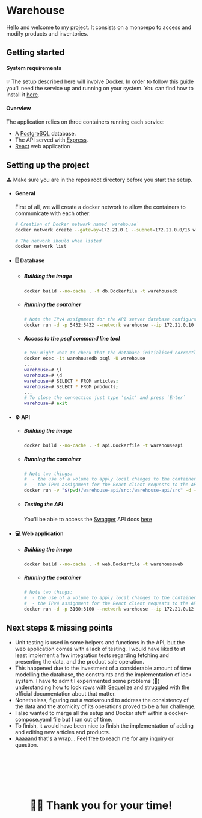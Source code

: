 # Warehouse

Hello and welcome to my project. It consists on a monorepo to access 
and modify products and inventories. 

## Getting started

#### System requirements

💡 The setup described here will involve <a href="https://www.docker.com//">Docker</a>. In order to follow this guide you'll need the service up and running on your system. You can find how to install it <a href="https://docs.docker.com/engine/install/"> here</a>.


#### Overview

The application relies on three containers running each service:
  - A [PostgreSQL](https://www.postgresql.org/) database.
  - The API served with [Express](https://expressjs.com/).
  - [React](https://reactjs.org/) web application 

## Setting up the project
⚠️ Make sure you are in the repos root directory before you start the setup. 


- #### General

    First of all, we will create a docker network to allow the containers to communicate with each other:

    ```bash
    # Creation of Docker network named `warehouse`
    docker network create --gateway=172.21.0.1 --subnet=172.21.0.0/16 warehouse

    # The network should when listed
    docker network list
    ```

- #### 🗄 Database

  - ##### Building the image

    ```bash
    docker build --no-cache . -f db.Dockerfile -t warehousedb
    ```
  - ##### Running the container

    ```bash
    # Note the IPv4 assignment for the API server database configuration parameters
    docker run -d -p 5432:5432 --network warehouse --ip 172.21.0.10 --name warehousedb warehousedb
    ```

  - ##### Access to the psql command line tool

    ```bash
    # You might want to check that the database initialised correctly
    docker exec -it warehousedb psql -U warehouse     
    ...
    warehouse=# \l
    warehouse=# \d
    warehouse=# SELECT * FROM articles;
    warehouse=# SELECT * FROM products;
    ...
    # To close the connection just type 'exit' and press `Enter`
    warehouse=# exit
    ```

- #### ⚙️ API

  - ##### Building the image
    ```bash
    docker build --no-cache . -f api.Dockerfile -t warehouseapi
    ```
  - ##### Running the container
    ```bash
    # Note two things:
    #  - the use of a volume to apply local changes to the container
    #  - the IPv4 assignment for the React client requests to the API
    docker run -v "$(pwd)/warehouse-api/src:/warehouse-api/src" -d -p 3000:3000 --network warehouse --ip 172.21.0.11 --name warehouseapi warehouseapi
    ```

  - ##### Testing the API
    You'll be able to access the [Swagger](https://swagger.io/) API docs [here](http://localhost:3000/warehouse/api/docs/)

- #### 💻 Web application
  
  - ##### Building the image
    ```bash
    docker build --no-cache . -f web.Dockerfile -t warehouseweb
    ```
  - ##### Running the container
    ```bash
    # Note two things:
    #  - the use of a volume to apply local changes to the container
    #  - the IPv4 assignment for the React client requests to the API
    docker run -d -p 3100:3100 --network warehouse --ip 172.21.0.12 --name warehouseweb warehouseweb
    ```
## Next steps & missing points

  - Unit testing is used in some helpers and functions in the API, but the web application comes with a lack of testing. I would have liked to at least implement a few integration tests regarding fetching and presenting the data, and the product sale operation.
  - This happened due to the investment of a considerable amount of time modelling the database, the constraints and the implementation of lock system. I have to admit I experimented some problems (👀) understanding how to lock rows with Sequelize and struggled with the official documentation about that matter.
  - Nonetheless, figuring out a workaround to address the consistency of the data and the atomicity of its operations proved to be a fun challenge.
  - I also wanted to merge all the setup and Docker stuff within a docker-compose.yaml file but I ran out of time. 
  - To finish, it would have been nice to finish the implementation of adding and editing new articles and products.
  - Aaaaand that's a wrap... Feel free to reach me for any inquiry or question. 


# </br></br><p style="text-align: center;">👋🏽 Thank you for your time!</p>
